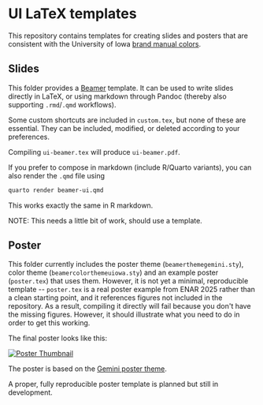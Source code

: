 # UI LaTeX templates

This repository contains templates for creating slides and posters that are consistent with the University of Iowa [brand manual colors](https://brand.uiowa.edu/color).

## Slides

This folder provides a [Beamer](https://www.overleaf.com/learn/latex/Beamer) template. It can be used to write slides directly in LaTeX, or using markdown through Pandoc (thereby also supporting `.rmd`/`.qmd` workflows).

Some custom shortcuts are included in `custom.tex`, but none of these are essential. They can be included, modified, or deleted according to your preferences.

Compiling `ui-beamer.tex` will produce `ui-beamer.pdf`.

If you prefer to compose in markdown (include R/Quarto variants), you can also render the `.qmd` file using

``` bash
quarto render beamer-ui.qmd
```

This works exactly the same in R markdown.

NOTE: This needs a little bit of work, should use a template.

## Poster

This folder currently includes the poster theme (`beamerthemegemini.sty`), color theme (`beamercolorthemeuiowa.sty`) and an example poster (`poster.tex`) that uses them. However, it is not yet a minimal, reproducible template -- `poster.tex` is a real poster example from ENAR 2025 rather than a clean starting point, and it references figures not included in the repository. As a result, compiling it directly will fail because you don't have the missing figures. However, it should illustrate what you need to do in order to get this working.

The final poster looks like this:

[![Poster Thumbnail](poster/poster.webp)](poster/poster.pdf)

The poster is based on the [Gemini poster theme](https://github.com/anishathalye/gemini).

A proper, fully reproducible poster template is planned but still in development.

